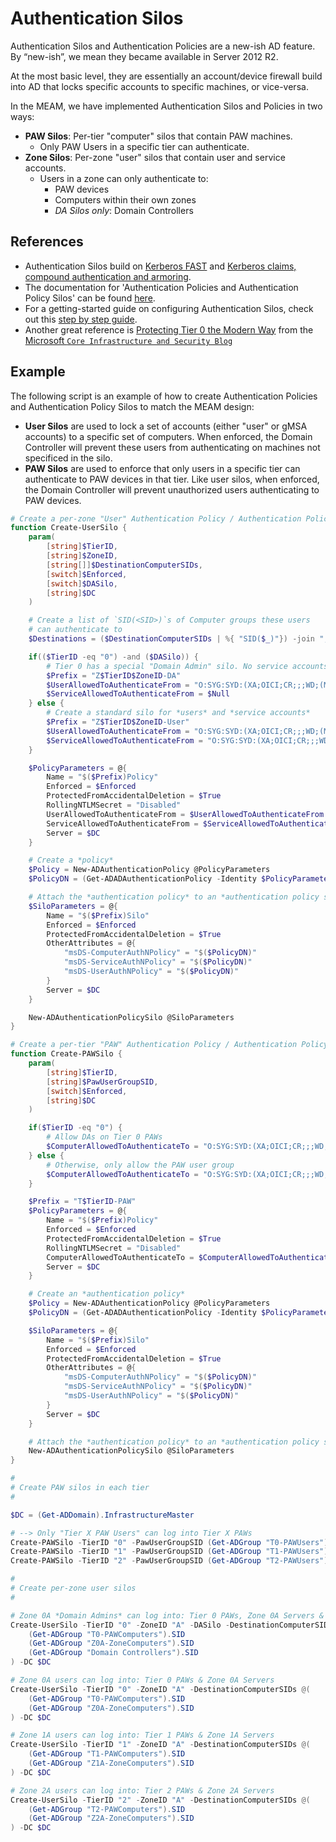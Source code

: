 # Authentication Silos

Authentication Silos and Authentication Policies are a new-ish AD feature. By “new-ish”, we mean they became available in Server 2012 R2.

At the most basic level, they are essentially an account/device firewall build into AD that locks specific accounts to specific machines, or vice-versa.

In the MEAM, we have implemented Authentication Silos and Policies in two ways:
- __PAW Silos__: Per-tier "computer" silos that contain PAW machines.
  - Only PAW Users in a specific tier can authenticate.
- __Zone Silos__: Per-zone "user" silos that contain user and service accounts.
  - Users in a zone can only authenticate to:
    - PAW devices
    - Computers within their own zones
    - *DA Silos only*: Domain Controllers

## References
- Authentication Silos build on [Kerberos FAST](https://trustedsec.com/blog/i-wanna-go-fast-really-fast-like-kerberos-fast) and [Kerberos claims, compound authentication and armoring](https://learn.microsoft.com/en-us/previous-versions/windows/it-pro/windows-server-2012-r2-and-2012/hh831747(v=ws.11)#support-for-claims-compound-authentication-and-kerberos-armoring).
- The documentation for 'Authentication Policies and Authentication Policy Silos' can be found [here](https://learn.microsoft.com/en-us/windows-server/security/credentials-protection-and-management/authentication-policies-and-authentication-policy-silos).
- For a getting-started guide on configuring Authentication Silos, check out this [step by step guide](https://fitzwindowsblog.blogspot.com/2024/05/step-by-step-guide-to-setting-up.html).
- Another great reference is [Protecting Tier 0 the Modern Way](https://techcommunity.microsoft.com/t5/core-infrastructure-and-security/protecting-tier-0-the-modern-way/ba-p/4052851) from the [Microsoft `Core Infrastructure and Security Blog`](https://techcommunity.microsoft.com/t5/core-infrastructure-and-security/bg-p/CoreInfrastructureandSecurityBlog)


## Example

The following script is an example of how to create Authentication Policies and Authentication Policy Silos to match the MEAM design:

- __User Silos__ are used to lock a set of accounts (either "user" or gMSA accounts) to a specific set of computers. When enforced, the Domain Controller will prevent these users from authenticating on machines not specificed in the silo.
- __PAW Silos__ are used to enforce that only users in a specific tier can authenticate to PAW devices in that tier. Like user silos, when enforced, the Domain Controller will prevent unauthorized users authenticating to PAW devices.

```powershell
# Create a per-zone "User" Authentication Policy / Authentication Policy Silo.
function Create-UserSilo {
    param(
        [string]$TierID,
        [string]$ZoneID,
        [string[]]$DestinationComputerSIDs,
        [switch]$Enforced,
        [switch]$DASilo,
        [string]$DC
    )

    # Create a list of `SID(<SID>)`s of Computer groups these users
    # can authenticate to
    $Destinations = ($DestinationComputerSIDs | %{ "SID($_)"}) -join ","

    if(($TierID -eq "0") -and ($DASilo)) {
        # Tier 0 has a special "Domain Admin" silo. No service accounts sit in here.
        $Prefix = "Z$TierID$ZoneID-DA"
        $UserAllowedToAuthenticateFrom = "O:SYG:SYD:(XA;OICI;CR;;;WD;(Member_of_any {$($Destinations)}))"
        $ServiceAllowedToAuthenticateFrom = $Null
    } else {
        # Create a standard silo for *users* and *service accounts*
        $Prefix = "Z$TierID$ZoneID-User"
        $UserAllowedToAuthenticateFrom = "O:SYG:SYD:(XA;OICI;CR;;;WD;(Member_of_any {$($Destinations)}))"
        $ServiceAllowedToAuthenticateFrom = "O:SYG:SYD:(XA;OICI;CR;;;WD;(Member_of_any {$($Destinations)}))"
    }

    $PolicyParameters = @{
        Name = "$($Prefix)Policy"
        Enforced = $Enforced
        ProtectedFromAccidentalDeletion = $True
        RollingNTLMSecret = "Disabled"
        UserAllowedToAuthenticateFrom = $UserAllowedToAuthenticateFrom
        ServiceAllowedToAuthenticateFrom = $ServiceAllowedToAuthenticateFrom
        Server = $DC
    }

    # Create a *policy*
    $Policy = New-ADAuthenticationPolicy @PolicyParameters
    $PolicyDN = (Get-ADADAuthenticationPolicy -Identity $PolicyParameters.Name -Server $DC).distinguishedName

    # Attach the *authentication policy* to an *authentication policy silo*
    $SiloParameters = @{
        Name = "$($Prefix)Silo"
        Enforced = $Enforced
        ProtectedFromAccidentalDeletion = $True
        OtherAttributes = @{
            "msDS-ComputerAuthNPolicy" = "$($PolicyDN)"
            "msDS-ServiceAuthNPolicy" = "$($PolicyDN)"
            "msDS-UserAuthNPolicy" = "$($PolicyDN)"
        }
        Server = $DC
    }

    New-ADAuthenticationPolicySilo @SiloParameters
}

# Create a per-tier "PAW" Authentication Policy / Authentication Policy Silo
function Create-PAWSilo {
    param(
        [string]$TierID,
        [string]$PawUserGroupSID,
        [switch]$Enforced,
        [string]$DC
    )

    if($TierID -eq "0") {
        # Allow DAs on Tier 0 PAWs
        $ComputerAllowedToAuthenticateTo = "O:SYG:SYD:(XA;OICI;CR;;;WD;(Member_of_any {SID($PawUserGroupSID),SID(DA)}))"
    } else {
        # Otherwise, only allow the PAW user group
        $ComputerAllowedToAuthenticateTo = "O:SYG:SYD:(XA;OICI;CR;;;WD;(Member_of_any {SID($PawUserGroupSID)}))"
    }

    $Prefix = "T$TierID-PAW"
    $PolicyParameters = @{
        Name = "$($Prefix)Policy"
        Enforced = $Enforced
        ProtectedFromAccidentalDeletion = $True
        RollingNTLMSecret = "Disabled"
        ComputerAllowedToAuthenticateTo = $ComputerAllowedToAuthenticateTo
        Server = $DC
    }

    # Create an *authentication policy*
    $Policy = New-ADAuthenticationPolicy @PolicyParameters
    $PolicyDN = (Get-ADADAuthenticationPolicy -Identity $PolicyParameters.Name -Server $DC).distinguishedName

    $SiloParameters = @{
        Name = "$($Prefix)Silo"
        Enforced = $Enforced
        ProtectedFromAccidentalDeletion = $True
        OtherAttributes = @{
            "msDS-ComputerAuthNPolicy" = "$($PolicyDN)"
            "msDS-ServiceAuthNPolicy" = "$($PolicyDN)"
            "msDS-UserAuthNPolicy" = "$($PolicyDN)"
        }
        Server = $DC
    }

    # Attach the *authentication policy* to an *authentication policy silo*
    New-ADAuthenticationPolicySilo @SiloParameters
}

#
# Create PAW silos in each tier
#

$DC = (Get-ADDomain).InfrastructureMaster

# --> Only "Tier X PAW Users" can log into Tier X PAWs
Create-PAWSilo -TierID "0" -PawUserGroupSID (Get-ADGroup "T0-PAWUsers").SID -DC $DC
Create-PAWSilo -TierID "1" -PawUserGroupSID (Get-ADGroup "T1-PAWUsers").SID -DC $DC
Create-PAWSilo -TierID "2" -PawUserGroupSID (Get-ADGroup "T2-PAWUsers").SID -DC $DC

#
# Create per-zone user silos
#

# Zone 0A *Domain Admins* can log into: Tier 0 PAWs, Zone 0A Servers & Domain Controllers
Create-UserSilo -TierID "0" -ZoneID "A" -DASilo -DestinationComputerSIDs @(
    (Get-ADGroup "T0-PAWComputers").SID
    (Get-ADGroup "Z0A-ZoneComputers").SID
    (Get-ADGroup "Domain Controllers").SID
) -DC $DC

# Zone 0A users can log into: Tier 0 PAWs & Zone 0A Servers
Create-UserSilo -TierID "0" -ZoneID "A" -DestinationComputerSIDs @(
    (Get-ADGroup "T0-PAWComputers").SID
    (Get-ADGroup "Z0A-ZoneComputers").SID
) -DC $DC

# Zone 1A users can log into: Tier 1 PAWs & Zone 1A Servers
Create-UserSilo -TierID "1" -ZoneID "A" -DestinationComputerSIDs @(
    (Get-ADGroup "T1-PAWComputers").SID
    (Get-ADGroup "Z1A-ZoneComputers").SID
) -DC $DC

# Zone 2A users can log into: Tier 2 PAWs & Zone 2A Servers
Create-UserSilo -TierID "2" -ZoneID "A" -DestinationComputerSIDs @(
    (Get-ADGroup "T2-PAWComputers").SID
    (Get-ADGroup "Z2A-ZoneComputers").SID
) -DC $DC
```
